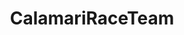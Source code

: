 ---
title: CalamariRaceTeam
crosslinks:
- motorcycles
- CincinnatiRiders
- Trackdays
- WTF
- Roadcam
- motorcycle
- pics
- FZ09
- SweatyPalms
- videos
- marijuanaenthusiasts
- SeattleWA
- killthecameraman
- MotorcyclesCirclejerk
- FxStunts
- crt
- Art
- steroids
- metalworking
- roastmyride
---